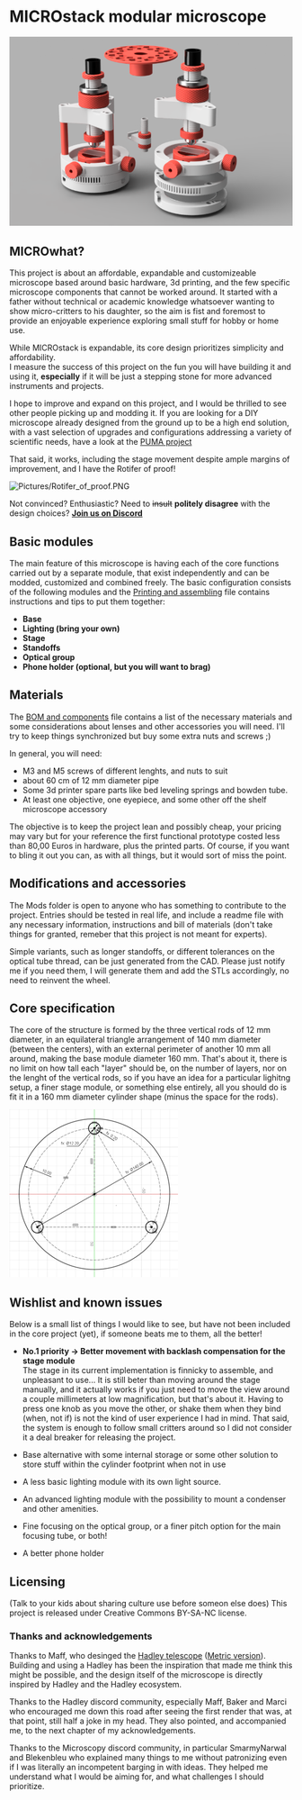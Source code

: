 # MICROstack modular microscope

![Pictures/render.PNG](/Pictures/render.PNG)

## MICROwhat?

This project is about an affordable, expandable and customizeable microscope based around basic hardware, 3d printing, and the few specific microscope components that cannot be worked around.
It started with a father without technical or academic knowledge whatsoever wanting to show micro-critters to his daughter, so the aim is fist and foremost to provide an enjoyable experience exploring small stuff for hobby or home use.

While MICROstack is expandable, its core design prioritizes simplicity and affordability.  
I measure the success of this project on the fun you will have building it and using it, **especially** if it will be just a stepping stone for more advanced instruments and projects.

I hope to improve and expand on this project, and I would be thrilled to see other people picking up and modding it.
If you are looking for a DIY microscope already designed from the ground up to be a high end solution, with a vast selection of upgrades and configurations addressing a variety of scientific needs, have a look at the [PUMA project](https://github.com/TadPath/PUMA)

That said, it works, including the stage movement despite ample margins of improvement, and I have the Rotifer of proof!

![Pictures/Rotifer_of_proof.PNG](/Pictures/Rotifer_of_proof.gif)

Not convinced? Enthusiastic? Need to ~~insult~~ __politely disagree__ with the design choices?
[**Join us on Discord**](https://discord.gg/2NHQUmsnHg)

## Basic modules

The main feature of this microscope is having each of the core functions carried out by a separate module, that exist independently and can be modded, customized and combined freely.
The basic configuration consists of the following modules and the [Printing and assembling](/Printing_and_assembling.md) file contains instructions and tips to put them together:

- **Base** 
- **Lighting (bring your own)** 
- **Stage** 
- **Standoffs**
- **Optical group** 
- **Phone holder (optional, but you will want to brag)** 

## Materials

The [BOM and components](/BOM_and_components.md) file contains a list of the necessary materials and some considerations about lenses and other accessories you will need.
I'll try to keep things synchronized but buy some extra nuts and screws ;) 

In general, you will need:

- M3 and M5 screws of different lenghts, and nuts to suit
- about 60 cm of 12 mm diameter pipe
- Some 3d printer spare parts like bed leveling springs and bowden tube.
- At least one objective, one eyepiece, and some other off the shelf microscope accessory


The objective is to keep the project lean and possibly cheap, your pricing may vary but for your reference the first functional prototype costed less than 80,00 Euros in hardware, plus the printed parts. 
Of course, if you want to bling it out you can, as with all things, but it would sort of miss the point.

## Modifications and accessories

The Mods folder is open to anyone who has something to contribute to the project.
Entries should be tested in real life, and include a readme file with any necessary information, instructions and bill of materials (don't take things for granted, remeber that this project is not meant for experts).

Simple variants, such as longer standoffs, or different tolerances on the optical tube thread, can be just generated from the CAD.
Please just notify me if you need them, I will generate them and add the STLs accordingly, no need to reinvent the wheel.

## Core specification
The core of the structure is formed by the three vertical rods of 12 mm diameter, in an equilateral triangle arrangement of 140 mm diameter (between the centers), with an external perimeter of another 10 mm all around, making the base module diameter 160 mm.
That's about it, there is no limit on how tall each "layer" should be, on the number of layers, nor on the lenght of the vertical rods, so if you have an idea for a particular lighitng setup, a finer stage module, or something else entirely, all you should do is fit it in a 160 mm diameter cylinder shape (minus the space for the rods).

![Pictures/Base.png](/Pictures/Base.png)

## Wishlist and known issues

Below is a small list of things I would like to see, but have not been included in the core project (yet), if someone beats me to them, all the better!

- **No.1 priority -> Better movement with backlash compensation for the stage module**  
The stage in its current implementation is finnicky to assemble, and unpleasant to use...   It is still beter than moving around the stage manually, and it actually works if you just need to move the view around a couple millimeters at low magnification, but that's about it.  Having to press one knob as you move the other, or shake them when they bind (when, not if) is not the kind of user experience I had in mind.
That said, the system is enough to follow small critters around so I did not consider it a deal breaker for releasing the project.

- Base alternative with some internal storage or some other solution to store stuff within the cylinder footprint when not in use
- A less basic lighting module with its own light source.
- An advanced lighting module with the possibility to mount a condenser and other amenities.
- Fine focusing on the optical group, or a finer pitch option for the main focusing tube, or both!
- A better phone holder  

## Licensing
(Talk to your kids about sharing culture use before someon else does)
This project is released under Creative Commons BY-SA-NC license.

### Thanks and acknowledgements

Thanks to Maff, who desinged the [Hadley telescope](https://www.printables.com/it/model/224383-astronomical-telescope-hadley-an-easy-assembly-hig) ([Metric version](https://www.printables.com/it/model/268580-hadley-telescope-official-metric-remix)).
Building and using a Hadley has been the inspiration that made me think this might be possible, and the design itself of the microscope is directly inspired by Hadley and the Hadley ecosystem.

Thanks to the Hadley discord community, especially Maff, Baker and Marci who encouraged me down this road after seeing the first render that was, at that point, still half a joke in my head.
They also pointed, and accompanied me, to the next chapter of my acknowledgements.

Thanks to the Microscopy discord community, in particular SmarmyNarwal and Blekenbleu who explained many things to me without patronizing even if I was literally an incompetent barging in with ideas.
They helped me understand what I would be aiming for, and what challenges I should prioritize.